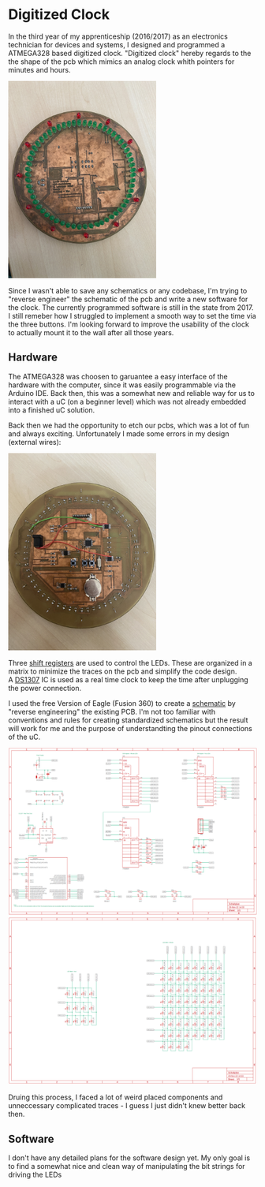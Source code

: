 # Digitized Clock
In the third year of my apprenticeship (2016/2017) as an electronics technician for devices and systems, I designed and programmed a ATMEGA328 based digitized clock. "Digitized clock" hereby regards to the the shape of the pcb which mimics an analog clock whith pointers for minutes and hours.

<img src="ZZ_misc/pics/pcb_front.JPG" width="300">


Since I wasn't able to save any schematics or any codebase, I'm trying to "reverse engineer" the schematic of the pcb and write a new software for the clock. The currently programmed software is still in the state from 2017. I still remeber how I struggled to implement a smooth way to set the time via the three buttons. I'm looking forward to improve the usability of the clock to actually mount it to the wall after all those years. 

## Hardware
The ATMEGA328 was choosen to garuantee a easy interface of the hardware with the computer, since it was easily programmable via the Arduino IDE. Back then, this was a somewhat new and reliable way for us to interact with a uC (on a beginner level) which was not already embedded into a finished uC solution.

Back then we had the opportunity to etch our pcbs, which was a lot of fun and always exciting. Unfortunately I made some errors in my design (external wires):

<img src="ZZ_misc/pics/pcb_back.JPG" width="300">

Three [shift registers](ZZ_misc/datasheets/MM74HC595_D-1811503.pdf) are used to control the LEDs. These are organized in a matrix to minimize the traces on the pcb and simplify the code design.  
A [DS1307](ZZ_misc/datasheets/DS1307.pdf) IC is used as a real time clock to keep the time after unplugging the power connection. 

I used the free Version of Eagle (Fusion 360) to create a [schematic](00_Hardware/Schaltplan.pdf) by "reverse engineering" the existing PCB. I'm not too familiar with conventions and rules for creating standardized schematics but the result will work for me and the purpose of understandting the pinout connections of the uC.

<img src="ZZ_misc/pics/Schaltplan_1.png" width="600">
<img src="ZZ_misc/pics/Schaltplan_2.png" width="600">

Druing this process, I faced a lot of weird placed components and unneccessary complicated traces - I guess I just didn't knew better back then.

## Software
I don't have any detailed plans for the software design yet. My only goal is to find a somewhat nice and clean way of manipulating the bit strings for driving the LEDs